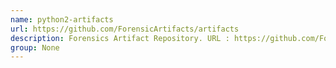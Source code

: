 ```yaml
---
name: python2-artifacts
url: https://github.com/ForensicArtifacts/artifacts
description: Forensics Artifact Repository. URL : https://github.com/ForensicArtifacts/artifacts Groups : None
group: None
---
```

